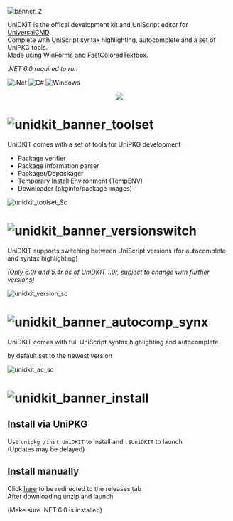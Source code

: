 ![banner_2](https://github.com/dotPawel/UniDKIT/assets/89011403/c7e6cfca-65cd-4c9b-ac8e-fd7b084045a0)

UniDKIT is the offical development kit and UniScript editor for [UniversalCMD](https://github.com/dotPawel/UniversalCMD/tree/main).  
Complete with UniScript syntax highlighting, autocomplete and a set of UniPKG tools.  
Made using WinForms and FastColoredTextbox.

*.NET 6.0 required to run*

![.Net](https://img.shields.io/badge/.NET-5C2D91?style=for-the-badge&logo=.net&logoColor=white)
![C#](https://img.shields.io/badge/c%23-%23239120.svg?style=for-the-badge&logo=c-sharp&logoColor=white)
![Windows](https://img.shields.io/badge/Windows-0078D6?style=for-the-badge&logo=windows&logoColor=white)

<p align="center">
  <img src="https://github.com/dotPawel/UniDKIT/assets/89011403/0c6f76ce-37dd-44fa-a04c-3d679122a695" />
</p>


# ![unidkit_banner_toolset](https://github.com/dotPawel/UniDKIT/assets/89011403/a5cef536-b434-457b-99ab-1396ef1817bc)
UniDKIT comes with a set of tools for UniPKG development
+ Package verifier
+ Package information parser
+ Packager/Depackager
+ Temporary Install Environment (TempENV)
+ Downloader (pkginfo/package images)

![unidkit_toolset_Sc](https://github.com/dotPawel/UniDKIT/assets/89011403/11f69295-7855-477c-92b4-74f9ae2215e7)

# ![unidkit_banner_versionswitch](https://github.com/dotPawel/UniDKIT/assets/89011403/37c38763-b908-4cef-b2cf-1e7dcb0748f4)
UniDKIT supports switching between UniScript versions (for autocomplete and syntax highlighting)  

*(Only 6.0r and 5.4r as of UniDKIT 1.0r, subject to change with further versions)*

![unidkit_version_sc](https://github.com/dotPawel/UniDKIT/assets/89011403/9e2c034c-1b6d-4600-9294-f0312d53bbfc)

# ![unidkit_banner_autocomp_synx](https://github.com/dotPawel/UniDKIT/assets/89011403/70d69e1a-55ad-45f8-bd80-846ed658d56c)

UniDKIT comes with full UniScript syntax highlighting and autocomplete  

by default set to the newest version

![unidkit_ac_sc](https://github.com/dotPawel/UniDKIT/assets/89011403/e8d54315-b6a9-444c-979e-62dbf3248959)

# ![unidkit_banner_install](https://github.com/dotPawel/UniDKIT/assets/89011403/87d5c4e5-a89a-4202-8279-171fee91d884)

## Install via UniPKG
Use ``unipkg /inst UniDKIT`` to install and ``.$UniDKIT`` to launch  
(Updates may be delayed)

## Install manually
Click [here](https://github.com/dotPawel/UniDKIT/releases/latest) to be redirected to the releases tab  
After downloading unzip and launch

(Make sure .NET 6.0 is installed)
